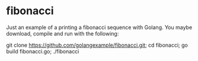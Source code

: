 # fibonacci
Just an example of a printing a fibonacci sequence with Golang.
You maybe download, compile and run with the following:

git clone https://github.com/golangexample/fibonacci.git;
cd fibonacci;
go build fibonacci.go;
./fibonacci
